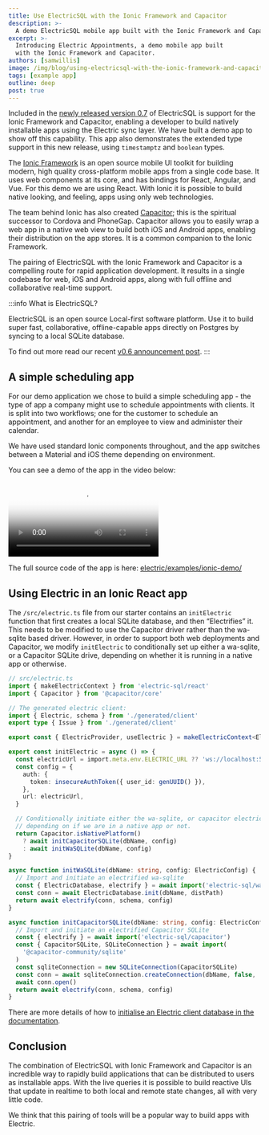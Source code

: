 ```yaml
---
title: Use ElectricSQL with the Ionic Framework and Capacitor
description: >-
  A demo ElectricSQL mobile app built with the Ionic Framework and Capacitor - “Electric Appointments” is a simple appointment scheduling app, the type a company would use to schedule appointments with clients.
excerpt: >-
  Introducing Electric Appointments, a demo mobile app built
  with the Ionic Framework and Capacitor.
authors: [samwillis]
image: /img/blog/using-electricsql-with-the-ionic-framework-and-capacitor/header.jpg
tags: [example app]
outline: deep
post: true
---
```


Included in the [newly released version 0.7](/blog/2023-11-02-electricsql-v0.7-released.md) of ElectricSQL is support for the Ionic Framework and Capacitor, enabling a developer to build natively installable apps using the Electric sync layer. We have built a demo app to show off this capability. This app also demonstrates the extended type support in this new release, using `timestamptz` and `boolean` types.

The [Ionic Framework](https://ionicframework.com) is an open source mobile UI toolkit for building modern, high quality cross-platform mobile apps from a single code base. It uses web components at its core, and has bindings for React, Angular, and Vue. For this demo we are using React. With Ionic it is possible to build native looking, and feeling, apps using only web technologies.

The team behind Ionic has also created [Capacitor](https://capacitorjs.com); this is the spiritual successor to Cordova and PhoneGap. Capacitor allows you to easily wrap a web app in a native web view to build both iOS and Android apps, enabling their distribution on the app stores. It is a common companion to the Ionic Framework.

The pairing of ElectricSQL with the Ionic Framework and Capacitor is a compelling route for rapid application development. It results in a single codebase for web, iOS and Android apps, along with full offline and collaborative real-time support.

:::info What is ElectricSQL?

ElectricSQL is an open source Local-first software platform. Use it to build super fast, collaborative, offline-capable apps directly on Postgres by syncing to a local SQLite database.

To find out more read our recent [v0.6 announcement post](https://electric-sql.com/blog/2023/09/20/introducing-electricsql-v0.6).
:::

## A simple scheduling app

For our demo application we chose to build a simple scheduling app - the type of app a company might use to schedule appointments with clients. It is split into two workflows; one for the customer to schedule an appointment, and another for an employee to view and administer their calendar.

We have used standard Ionic components throughout, and the app switches between a Material and iOS theme depending on environment.

You can see a demo of the app in the video below:

<video className="w-full" controls poster="/videos/blog/using-electricsql-with-the-ionic-framework-and-capacitor/main-demo.jpg">
  <source src="/videos/blog/using-electricsql-with-the-ionic-framework-and-capacitor/main-demo.mp4" />
</video>

The full source code of the app is here: [electric/examples/ionic-demo/](https://github.com/electric-sql/electric/tree/main/examples/ionic-demo)

## Using Electric in an Ionic React app

The `/src/electric.ts` file from our starter contains an `initElectric` function that first creates a local SQLite database, and then “Electrifies” it. This needs to be modified to use the Capacitor driver rather than the wa-sqlite based driver. However, in order to support both web deployments and Capacitor, we modify `initElectric` to conditionally set up either a wa-sqlite, or a Capacitor SQLite drive, depending on whether it is running in a native app or otherwise.

```typescript
// src/electric.ts
import { makeElectricContext } from 'electric-sql/react'
import { Capacitor } from '@capacitor/core'

// The generated electric client:
import { Electric, schema } from './generated/client'
export type { Issue } from './generated/client'

export const { ElectricProvider, useElectric } = makeElectricContext<Electric>()

export const initElectric = async () => {
  const electricUrl = import.meta.env.ELECTRIC_URL ?? 'ws://localhost:5133'
  const config = {
    auth: {
      token: insecureAuthToken({ user_id: genUUID() }),
    },
    url: electricUrl,
  }

  // Conditionally initiate either the wa-sqlite, or capacitor electric
  // depending on if we are in a native app or not.
  return Capacitor.isNativePlatform()
    ? await initCapacitorSQLite(dbName, config)
    : await initWaSQLite(dbName, config)
}

async function initWaSQLite(dbName: string, config: ElectricConfig) {
  // Import and initiate an electrified wa-sqlite
  const { ElectricDatabase, electrify } = await import('electric-sql/wa-sqlite')
  const conn = await ElectricDatabase.init(dbName, distPath)
  return await electrify(conn, schema, config)
}

async function initCapacitorSQLite(dbName: string, config: ElectricConfig) {
  // Import and initiate an electrified Capacitor SQLite
  const { electrify } = await import('electric-sql/capacitor')
  const { CapacitorSQLite, SQLiteConnection } = await import(
    '@capacitor-community/sqlite'
  )
  const sqliteConnection = new SQLiteConnection(CapacitorSQLite)
  const conn = await sqliteConnection.createConnection(dbName, false, '', 1, false,)
  await conn.open()
  return await electrify(conn, schema, config)
}
```

There are more details of how to [initialise an Electric client database in the documentation](https://electric-sql.com/docs/api/clients/typescript#instantiation).


## Conclusion

The combination of ElectricSQL with Ionic Framework and Capacitor is an incredible way to rapidly build applications that can be distributed to users as installable apps. With the live queries it is possible to build reactive UIs that update in realtime to both local and remote state changes, all with very little code.

We think that this pairing of tools will be a popular way to build apps with Electric.

